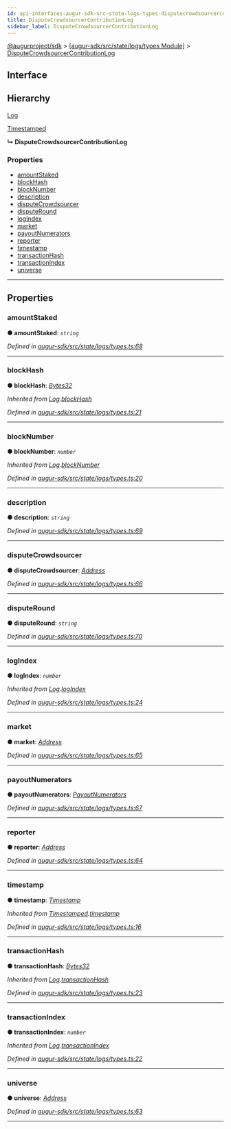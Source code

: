 ```yaml
---
id: api-interfaces-augur-sdk-src-state-logs-types-disputecrowdsourcercontributionlog
title: DisputeCrowdsourcerContributionLog
sidebar_label: DisputeCrowdsourcerContributionLog
---
```


[@augurproject/sdk](api-readme.md) > [[augur-sdk/src/state/logs/types Module]](api-modules-augur-sdk-src-state-logs-types-module.md) > [DisputeCrowdsourcerContributionLog](api-interfaces-augur-sdk-src-state-logs-types-disputecrowdsourcercontributionlog.md)

## Interface

## Hierarchy

 [Log](api-interfaces-augur-sdk-src-state-logs-types-log.md)

 [Timestamped](api-interfaces-augur-sdk-src-state-logs-types-timestamped.md)

**↳ DisputeCrowdsourcerContributionLog**

### Properties

* [amountStaked](api-interfaces-augur-sdk-src-state-logs-types-disputecrowdsourcercontributionlog.md#amountstaked)
* [blockHash](api-interfaces-augur-sdk-src-state-logs-types-disputecrowdsourcercontributionlog.md#blockhash)
* [blockNumber](api-interfaces-augur-sdk-src-state-logs-types-disputecrowdsourcercontributionlog.md#blocknumber)
* [description](api-interfaces-augur-sdk-src-state-logs-types-disputecrowdsourcercontributionlog.md#description)
* [disputeCrowdsourcer](api-interfaces-augur-sdk-src-state-logs-types-disputecrowdsourcercontributionlog.md#disputecrowdsourcer)
* [disputeRound](api-interfaces-augur-sdk-src-state-logs-types-disputecrowdsourcercontributionlog.md#disputeround)
* [logIndex](api-interfaces-augur-sdk-src-state-logs-types-disputecrowdsourcercontributionlog.md#logindex)
* [market](api-interfaces-augur-sdk-src-state-logs-types-disputecrowdsourcercontributionlog.md#market)
* [payoutNumerators](api-interfaces-augur-sdk-src-state-logs-types-disputecrowdsourcercontributionlog.md#payoutnumerators)
* [reporter](api-interfaces-augur-sdk-src-state-logs-types-disputecrowdsourcercontributionlog.md#reporter)
* [timestamp](api-interfaces-augur-sdk-src-state-logs-types-disputecrowdsourcercontributionlog.md#timestamp)
* [transactionHash](api-interfaces-augur-sdk-src-state-logs-types-disputecrowdsourcercontributionlog.md#transactionhash)
* [transactionIndex](api-interfaces-augur-sdk-src-state-logs-types-disputecrowdsourcercontributionlog.md#transactionindex)
* [universe](api-interfaces-augur-sdk-src-state-logs-types-disputecrowdsourcercontributionlog.md#universe)

---

## Properties

<a id="amountstaked"></a>

###  amountStaked

**● amountStaked**: *`string`*

*Defined in [augur-sdk/src/state/logs/types.ts:68](https://github.com/AugurProject/augur/blob/0787bf1a23/packages/augur-sdk/src/state/logs/types.ts#L68)*

___
<a id="blockhash"></a>

###  blockHash

**● blockHash**: *[Bytes32](api-modules-augur-sdk-src-state-logs-types-module.md#bytes32)*

*Inherited from [Log](api-interfaces-augur-sdk-src-state-logs-types-log.md).[blockHash](api-interfaces-augur-sdk-src-state-logs-types-log.md#blockhash)*

*Defined in [augur-sdk/src/state/logs/types.ts:21](https://github.com/AugurProject/augur/blob/0787bf1a23/packages/augur-sdk/src/state/logs/types.ts#L21)*

___
<a id="blocknumber"></a>

###  blockNumber

**● blockNumber**: *`number`*

*Inherited from [Log](api-interfaces-augur-sdk-src-state-logs-types-log.md).[blockNumber](api-interfaces-augur-sdk-src-state-logs-types-log.md#blocknumber)*

*Defined in [augur-sdk/src/state/logs/types.ts:20](https://github.com/AugurProject/augur/blob/0787bf1a23/packages/augur-sdk/src/state/logs/types.ts#L20)*

___
<a id="description"></a>

###  description

**● description**: *`string`*

*Defined in [augur-sdk/src/state/logs/types.ts:69](https://github.com/AugurProject/augur/blob/0787bf1a23/packages/augur-sdk/src/state/logs/types.ts#L69)*

___
<a id="disputecrowdsourcer"></a>

###  disputeCrowdsourcer

**● disputeCrowdsourcer**: *[Address](api-modules-augur-sdk-src-state-logs-types-module.md#address)*

*Defined in [augur-sdk/src/state/logs/types.ts:66](https://github.com/AugurProject/augur/blob/0787bf1a23/packages/augur-sdk/src/state/logs/types.ts#L66)*

___
<a id="disputeround"></a>

###  disputeRound

**● disputeRound**: *`string`*

*Defined in [augur-sdk/src/state/logs/types.ts:70](https://github.com/AugurProject/augur/blob/0787bf1a23/packages/augur-sdk/src/state/logs/types.ts#L70)*

___
<a id="logindex"></a>

###  logIndex

**● logIndex**: *`number`*

*Inherited from [Log](api-interfaces-augur-sdk-src-state-logs-types-log.md).[logIndex](api-interfaces-augur-sdk-src-state-logs-types-log.md#logindex)*

*Defined in [augur-sdk/src/state/logs/types.ts:24](https://github.com/AugurProject/augur/blob/0787bf1a23/packages/augur-sdk/src/state/logs/types.ts#L24)*

___
<a id="market"></a>

###  market

**● market**: *[Address](api-modules-augur-sdk-src-state-logs-types-module.md#address)*

*Defined in [augur-sdk/src/state/logs/types.ts:65](https://github.com/AugurProject/augur/blob/0787bf1a23/packages/augur-sdk/src/state/logs/types.ts#L65)*

___
<a id="payoutnumerators"></a>

###  payoutNumerators

**● payoutNumerators**: *[PayoutNumerators](api-modules-augur-sdk-src-state-logs-types-module.md#payoutnumerators)*

*Defined in [augur-sdk/src/state/logs/types.ts:67](https://github.com/AugurProject/augur/blob/0787bf1a23/packages/augur-sdk/src/state/logs/types.ts#L67)*

___
<a id="reporter"></a>

###  reporter

**● reporter**: *[Address](api-modules-augur-sdk-src-state-logs-types-module.md#address)*

*Defined in [augur-sdk/src/state/logs/types.ts:64](https://github.com/AugurProject/augur/blob/0787bf1a23/packages/augur-sdk/src/state/logs/types.ts#L64)*

___
<a id="timestamp"></a>

###  timestamp

**● timestamp**: *[Timestamp](api-modules-augur-sdk-src-state-logs-types-module.md#timestamp)*

*Inherited from [Timestamped](api-interfaces-augur-sdk-src-state-logs-types-timestamped.md).[timestamp](api-interfaces-augur-sdk-src-state-logs-types-timestamped.md#timestamp)*

*Defined in [augur-sdk/src/state/logs/types.ts:16](https://github.com/AugurProject/augur/blob/0787bf1a23/packages/augur-sdk/src/state/logs/types.ts#L16)*

___
<a id="transactionhash"></a>

###  transactionHash

**● transactionHash**: *[Bytes32](api-modules-augur-sdk-src-state-logs-types-module.md#bytes32)*

*Inherited from [Log](api-interfaces-augur-sdk-src-state-logs-types-log.md).[transactionHash](api-interfaces-augur-sdk-src-state-logs-types-log.md#transactionhash)*

*Defined in [augur-sdk/src/state/logs/types.ts:23](https://github.com/AugurProject/augur/blob/0787bf1a23/packages/augur-sdk/src/state/logs/types.ts#L23)*

___
<a id="transactionindex"></a>

###  transactionIndex

**● transactionIndex**: *`number`*

*Inherited from [Log](api-interfaces-augur-sdk-src-state-logs-types-log.md).[transactionIndex](api-interfaces-augur-sdk-src-state-logs-types-log.md#transactionindex)*

*Defined in [augur-sdk/src/state/logs/types.ts:22](https://github.com/AugurProject/augur/blob/0787bf1a23/packages/augur-sdk/src/state/logs/types.ts#L22)*

___
<a id="universe"></a>

###  universe

**● universe**: *[Address](api-modules-augur-sdk-src-state-logs-types-module.md#address)*

*Defined in [augur-sdk/src/state/logs/types.ts:63](https://github.com/AugurProject/augur/blob/0787bf1a23/packages/augur-sdk/src/state/logs/types.ts#L63)*

___

